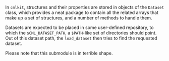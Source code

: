 In `cmlkit`, structures and their properties are stored
in objects of the `Dataset` class, which provides a neat
package to contain all the related arrays that make up
a set of structures, and a number of methods to handle them.

Datasets are expected to be placed in some user-defined repository,
to which the `$CML_DATASET_PATH`, a `$PATH`-like set of directories
should point. Out of this dataset path, the `load_dataset` then
tries to find the requested dataset.

Please note that this submodule is in terrible shape.
